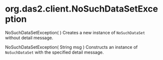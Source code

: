 # org.das2.client.NoSuchDataSetException
NoSuchDataSetException( )
Creates a new instance of <code>NoSuchDataSet</code> without detail message.

NoSuchDataSetException( String msg )
Constructs an instance of <code>NoSuchDataSet</code> with the specified detail message.

